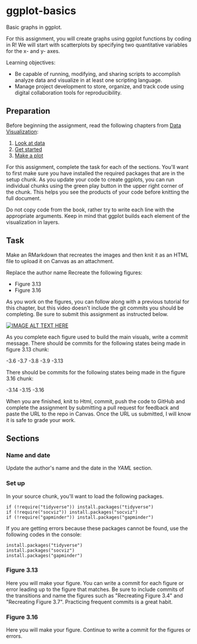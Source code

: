 # ggplot-basics
Basic graphs in ggplot.

For this assignment, you will create graphs using ggplot functions by coding in R! We will start with scatterplots by specifying two quantitative variables for the x- and y- axes.

Learning objectives:

- Be capable of running, modifying, and sharing scripts to accomplish analyze data and visualize in at least one scripting language.
- Manage project development to store, organize, and track code using digital collaboration tools for reproducibility.

## Preparation

Before beginning the assignment, read the following chapters from [Data Visualization](https://socviz.co/index.html#preface):

1. [Look at data](https://socviz.co/lookatdata.html#lookatdata)
2. [Get started](https://socviz.co/gettingstarted.html#gettingstarted)
3. [Make a plot](https://socviz.co/makeplot.html)

For this assignment, complete the task for each of the sections. You'll want to first make sure you have installed the required packages that are in the setup chunk. As you update your code to create ggplots, you can run individual chunks using the green play button in the upper right corner of the chunk. This helps you see the products of your code before knitting the full document.

Do not copy code from the book, rather try to write each line with the appropriate arguments. Keep in mind that ggplot builds each element of the visualization in layers.

## Task

Make an RMarkdown that recreates the images and then knit it as an HTML file to upload it on Canvas as an attachment.

Replace the author name
Recreate the following figures:

- Figure 3.13
- Figure 3.16

As you work on the figures, you can follow along with a previous tutorial for this chapter, but this video doesn't include the git commits you should be completing. Be sure to submit this assignment as instructed below.

[![IMAGE ALT TEXT HERE](http://img.youtube.com/vi/n4q6pcFSqy0/0.jpg)](http://www.youtube.com/watch?v=n4q6pcFSqy0)

As you complete each figure used to build the main visuals, write a commit message. 
There should be commits for the following states being made in figure 3.13 chunk: 

-3.6
-3.7
-3.8
-3.9 
-3.13

There should be commits for the following states being made in the figure 3.16 chunk: 

-3.14
-3.15
-3.16

When you are finished, knit to Html, commit, push the code to GitHub and complete the assignment by submitting a pull request for feedback and paste the URL to the repo in Canvas. Once the URL us submitted, I will know it is safe to grade your work.

## Sections

### Name and date

Update the author's name and the date in the *YAML* section. 

### Set up

In your source chunk, you'll want to load the following packages.

```
if (!require("tidyverse")) install.packages("tidyverse")
if (!require("socviz")) install.packages("socviz")
if (!require("gapminder")) install.packages("gapminder")
```

If you are getting errors because these packages cannot be found, use the following codes in the console:

```
install.packages("tidyverse")
install.packages("socviz")
install.packages("gapminder")
```

### Figure 3.13

Here you will make your figure. You can write a commit for each figure or error leading up to the figure that matches. Be sure to include commits of the transitions and name the figures such as "Recreating Figure 3.4" and "Recreating Figure 3.7". Practicing frequent commits is a great habit.

### Figure 3.16
 
Here you will make your figure. Continue to write a commit for the figures or errors. 
